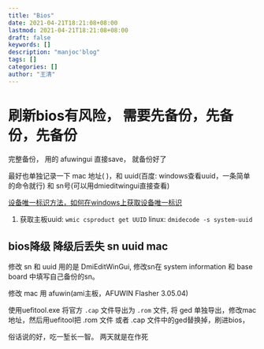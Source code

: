 ```yaml
---
title: "Bios"
date: 2021-04-21T18:21:08+08:00
lastmod: 2021-04-21T18:21:08+08:00
draft: false
keywords: []
description: "manjoc'blog"
tags: []
categories: []
author: "王清"
---
```



# 刷新bios有风险， 需要先备份，先备份，先备份

完整备份， 用的 afuwingui 直接save， 就备份好了

最好也单独记录一下 mac 地址( )，和 uuid(百度: windows查看uuid，一条简单的命令就行) 和 sn号(可以用dmieditwingui直接查看)

[设备唯一标识方法，如何在windows上获取设备唯一标识](http://www.vonwei.com/post/UniqueDeviceIDforWindows.html)

1. 获取主板uuid: `wmic csproduct get UUID`  linux: `dmidecode -s system-uuid`

## bios降级 降级后丢失 sn uuid mac

修改 sn 和 uuid 用的是 DmiEditWinGui, 修改sn在 system information 和 base board 中填写自己备份的sn。

修改 mac 用 afuwin(ami主板，AFUWIN Flasher 3.05.04)

使用uefitool.exe 将官方 `.cap` 文件导出为 `.rom` 文件, 将 ged 单独导出，修改mac地址，然后用uefitool把 .rom 文件 或者 .cap 文件中的ged替换掉，刷进bios， 

俗话说的好，吃一堑长一智。 两天就是在作死

